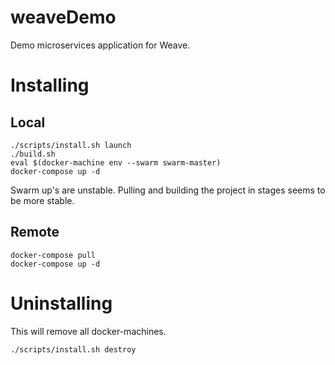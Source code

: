# weaveDemo
Demo microservices application for Weave.


# Installing
## Local
```
./scripts/install.sh launch
./build.sh
eval $(docker-machine env --swarm swarm-master)
docker-compose up -d
```
Swarm up's are unstable. Pulling and building the project in stages seems to be more stable.

## Remote
```
docker-compose pull
docker-compose up -d
```

# Uninstalling
This will remove all docker-machines.
```
./scripts/install.sh destroy
```
